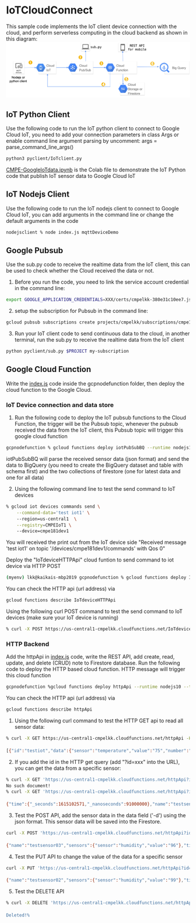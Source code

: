 # IoTCloudConnect
This sample code implements the IoT client device connection with the cloud, and perform serverless computing in the cloud backend as shown in this diagram:
![Figure](/Resources/Picture1.png)

## IoT Python Client
Use the following code to run the IoT python client to connect to Google Cloud IoT, you need to add your connection parameters in class Args or enable command line argument parsing by uncomment: args = parse_command_line_args()
```bash
python3 pyclient/IoTclient.py
```
[CMPE-GoogleIoTdata.ipynb](/Notebook/CMPE-GoogleIoTdata.ipynb) is the Colab file to demonstrate the IoT Python code that publish IoT sensor data to Google Cloud IoT

## IoT Nodejs Client
Use the following code to run the IoT nodejs client to connect to Google Cloud IoT, you can add arguments in the command line or change the default arguments in the code
```bash
nodejsclient % node index.js mqttDeviceDemo
```

## Google Pubsub
Use the sub.py code to receive the realtime data from the IoT client, this can be used to check whether the Cloud received the data or not. 
1. Before you run the code, you need to link the service account credential in the command line: 
```bash
export GOOGLE_APPLICATION_CREDENTIALS=XXX/certs/cmpelkk-380e31c10ee7.json
```
2. setup the subscription for Pubsub in the command line: 
```bash
gcloud pubsub subscriptions create projects/cmpelkk/subscriptions/cmpe181dev1-subscription --topic=projects/cmpelkk/topics/cmpeiotdevice1
```
3. Run your IoT client code to send continuous data to the cloud, in another terminal, run the sub.py to receive the realtime data from the IoT client
```bash
python pyclient/sub.py $PROJECT my-subscription
```

## Google Cloud Function
Write the [index.js](/gcpnodefunction/index.js) code inside the gcpnodefunction folder, then deploy the cloud function to the Google Cloud.

### IoT Device connection and data store
1. Run the following code to deploy the IoT pubsub functions to the Cloud Function, the trigger will be the Pubsub topic, whenever the pubsub received the data from the IoT client, this Pubsub topic will trigger this google cloud function
```bash
gcpnodefunction % gcloud functions deploy iotPubSubBQ --runtime nodejs10 --trigger-topic cmpeiotdevice1
```
iotPubSubBQ will parse the received sensor data (json format) and send the data to BigQuery (you need to create the BigQuery dataset and table with schema first) and the two collections of firestore (one for latest data and one for all data)

2. Using the following command line to test the send command to IoT devices
```bash
% gcloud iot devices commands send \
    --command-data='test iot1' \   
    --region=us-central1  \
    --registry=CMPEIoT1 \   
    --device=cmpe181dev1
```
You will received the print out from the IoT device side "Received message 'test iot1' on topic '/devices/cmpe181dev1/commands' with Qos 0"

Deploy the "IoTdeviceHTTPApi" cloud funtion to send command to iot device via HTTP POST
```bash
(myenv) lkk@kaikais-mbp2019 gcpnodefunction % gcloud functions deploy IoTdeviceHTTPApi --runtime nodejs10 --trigger-http
```
You can check the HTTP api (url address) via
```bash
gcloud functions describe IoTdeviceHTTPApi
```
Using the following curl POST command to test the send command to IoT devices (make sure your IoT device is running)
```bash
% curl -X POST https://us-central1-cmpelkk.cloudfunctions.net/IoTdeviceHTTPApi -H "Content-Type:application/json" -d '{"deviceId":"cmpe181dev1","message":"test message"}'
```

### HTTP Backend
Add the httpApi in [index.js](/gcpnodefunction/index.js) code, write the REST API, add create, read, update, and delete (CRUD) note to Firestore database. Run the following code to deploy the HTTP based cloud function. HTTP message will trigger this cloud function
```bash
gcpnodefunction %gcloud functions deploy httpApi --runtime nodejs10 --trigger-http
```
You can check the HTTP api (url address) via
```bash
gcloud functions describe httpApi
```
1. Using the following curl command to test the HTTP GET api to read all sensor data:
```bash
% curl -X GET https://us-central1-cmpelkk.cloudfunctions.net/httpApi -H "Content-Type:application/json"

[{"id":"testiot","data":{"sensor":"temperature","value":"75","number":"2020"}}]
```
2. If you add the id in the HTTP get query (add "?id=xxx" into the URL), you can get the data from a specific sensor:
```bash
% curl -X GET 'https://us-central1-cmpelkk.cloudfunctions.net/httpApi?id=cmpe181dev1'
No such document!
% curl -X GET 'https://us-central1-cmpelkk.cloudfunctions.net/httpApi?id=testsensor02'

{"time":{"_seconds":1615102571,"_nanoseconds":91000000},"name":"testsensor02","sensors":{"value":"99","sensor":"humidity"}}
```
3. Test the POST API, add the sensor data in the data field ('-d') using the json format. This sensor data will be saved into the Firestore.
```bash
curl -X POST 'https://us-central1-cmpelkk.cloudfunctions.net/httpApi?id=testsensor03' -H "content-type:application/json" -d '{"bodydata":{"sensor":"humidity","value":"96"}}'

{"name":"testsensor03","sensors":{"sensor":"humidity","value":"96"},"time":"2021-03-07T07:42:47.040Z"}%
```
4. Test the PUT API to change the value of the data for a specific sensor
```bash
curl -X PUT 'https://us-central1-cmpelkk.cloudfunctions.net/httpApi?id=testsensor02' -H "content-type:application/json" -d '{"bodydata":{"sensor":"humidity","value":"99"}}'

{"name":"testsensor02","sensors":{"sensor":"humidity","value":"99"},"time":"2021-03-07T07:36:11.091Z"}
```
5. Test the DELETE API
```bash
% curl -X DELETE 'https://us-central1-cmpelkk.cloudfunctions.net/httpApi?id=testsensor03' -H "content-type:application/json”
             
Deleted!%   
```

